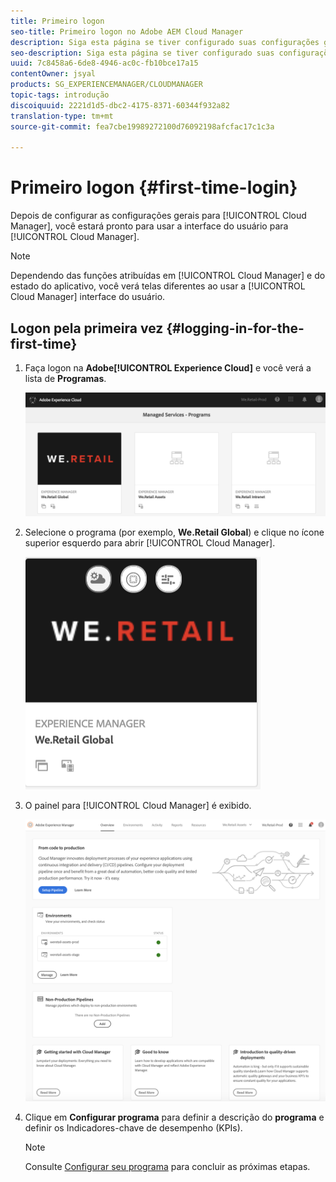 ```yaml
---
title: Primeiro logon
seo-title: Primeiro logon no Adobe AEM Cloud Manager
description: Siga esta página se tiver configurado suas configurações gerais e estiver pronto para usar o Cloud Manager pela primeira vez.
seo-description: Siga esta página se tiver configurado suas configurações gerais e estiver pronto para usar o Adobe AEM Cloud Manager pela primeira vez.
uuid: 7c8458a6-6de8-4946-ac0c-fb10bce17a15
contentOwner: jsyal
products: SG_EXPERIENCEMANAGER/CLOUDMANAGER
topic-tags: introdução
discoiquuid: 2221d1d5-dbc2-4175-8371-60344f932a82
translation-type: tm+mt
source-git-commit: fea7cbe19989272100d76092198afcfac17c1c3a

---
```



# Primeiro logon {#first-time-login}

Depois de configurar as configurações gerais para [!UICONTROL Cloud Manager], você estará pronto para usar a interface do usuário para [!UICONTROL Cloud Manager].

>[!NOTE]
>
>Dependendo das funções atribuídas em [!UICONTROL Cloud Manager] e do estado do aplicativo, você verá telas diferentes ao usar a [!UICONTROL Cloud Manager] interface do usuário.

## Logon pela primeira vez {#logging-in-for-the-first-time}

1. Faça logon na **Adobe[!UICONTROL Experience Cloud]** e você verá a lista de **Programas**.

   ![](assets/screen_shot_2018-06-04at120643pm.png)

1. Selecione o programa (por exemplo, **We.Retail Global**) e clique no ícone superior esquerdo para abrir [!UICONTROL Cloud Manager].

   ![](assets/screen_shot_2018-06-04at12611pm.png)

1. O painel para [!UICONTROL Cloud Manager] é exibido.

   ![](assets/FirstLogin1.png)

1. Clique em **Configurar programa** para definir a descrição do **programa** e definir os Indicadores-chave de desempenho (KPIs).

   >[!NOTE]
   >
   >Consulte [Configurar seu programa](https://helpx.adobe.com/experience-manager/cloud-manager/using/setting-up-program.html) para concluir as próximas etapas.